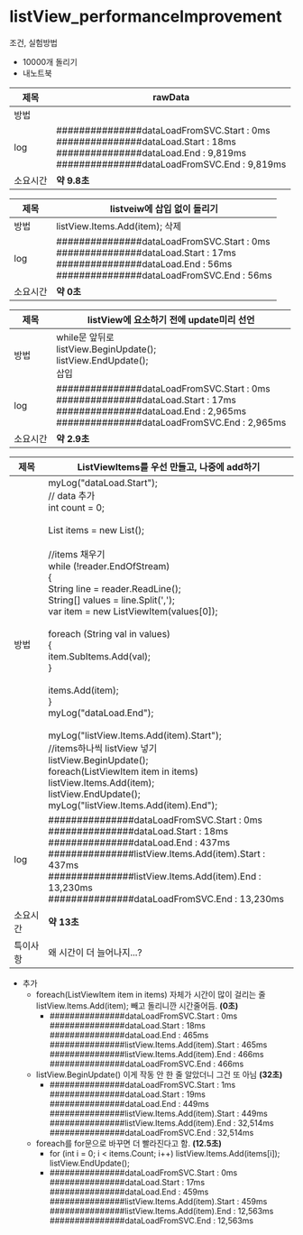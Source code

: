 # listView_performanceImprovement
조건, 실험방법

- 10000개 돌리기
- 내노트북



| 제목     | rawData                                                      |
| -------- | ------------------------------------------------------------ |
| 방법     |                                                              |
| log      | ###############dataLoadFromSVC.Start : 0ms<br/>###############dataLoad.Start : 18ms<br/>###############dataLoad.End : 9,819ms<br/>###############dataLoadFromSVC.End : 9,819ms |
| 소요시간 | **약 9.8초**                                                 |



| 제목     | listveiw에 삽입 없이 돌리기                                  |
| -------- | ------------------------------------------------------------ |
| 방법     | listView.Items.Add(item); 삭제                               |
| log      | ###############dataLoadFromSVC.Start : 0ms<br/>###############dataLoad.Start : 17ms<br/>###############dataLoad.End : 56ms<br/>###############dataLoadFromSVC.End : 56ms |
| 소요시간 | **약 0초**                                                   |



| 제목     | listView에 요소하기 전에 update미리 선언                     |
| -------- | ------------------------------------------------------------ |
| 방법     | while문 앞뒤로<br />listView.BeginUpdate();<br />listView.EndUpdate();<br />삽입 |
| log      | ###############dataLoadFromSVC.Start : 0ms<br/>###############dataLoad.Start : 17ms<br/>###############dataLoad.End : 2,965ms<br/>###############dataLoadFromSVC.End : 2,965ms |
| 소요시간 | **약 2.9초**                                                 |



| 제목     | ListViewItems를 우선 만들고, 나중에 add하기                  |
| -------- | ------------------------------------------------------------ |
| 방법     | myLog("dataLoad.Start");<br/>            // data 추가<br/>            int count = 0;<br/><br/>            List<ListViewItem> items = new List<ListViewItem>();<br/><br/>            //items 채우기<br/>            while (!reader.EndOfStream)<br/>            {<br/>                String line = reader.ReadLine();<br/>                String[] values = line.Split(',');<br/>                var item = new ListViewItem(values[0]);<br/><br/>                foreach (String val in values)<br/>                {<br/>                    item.SubItems.Add(val);<br/>                }<br/><br/>                items.Add(item);<br/>            }<br/>            myLog("dataLoad.End");<br/><br/>            myLog("listView.Items.Add(item).Start");<br/>            //items하나씩 listView 넣기<br/>            listView.BeginUpdate();<br/>            foreach(ListViewItem item in items)<br/>                listView.Items.Add(item);<br/>            listView.EndUpdate();<br/>            myLog("listView.Items.Add(item).End"); |
| log      | ###############dataLoadFromSVC.Start : 0ms<br/>###############dataLoad.Start : 18ms<br/>###############dataLoad.End : 437ms<br/>###############listView.Items.Add(item).Start : 437ms<br/>###############listView.Items.Add(item).End : 13,230ms<br/>###############dataLoadFromSVC.End : 13,230ms |
| 소요시간 | **약 13초**                                                  |
| 특이사항 | 왜 시간이 더 늘어나지...?                                    |

- 추가
  - foreach(ListViewItem item in items) 자체가 시간이 많이 걸리는 줄listView.Items.Add(item); 빼고 돌리니깐 시간줄어듬. **(0초)**
    - ###############dataLoadFromSVC.Start : 0ms
      ###############dataLoad.Start : 18ms
      ###############dataLoad.End : 465ms
      ###############listView.Items.Add(item).Start : 465ms
      ###############listView.Items.Add(item).End : 466ms
      ###############dataLoadFromSVC.End : 466ms
  - listView.BeginUpdate() 이게 작동 안 한 줄 알았더니 그건 또 아님 **(32초)**
    - ###############dataLoadFromSVC.Start : 1ms
      ###############dataLoad.Start : 19ms
      ###############dataLoad.End : 449ms
      ###############listView.Items.Add(item).Start : 449ms
      ###############listView.Items.Add(item).End : 32,514ms
      ###############dataLoadFromSVC.End : 32,514ms
  - foreach를 for문으로 바꾸면 더 빨라진다고 함. **(12.5초)**
    - for (int i = 0; i < items.Count; i++)
          listView.Items.Add(items[i]);
      listView.EndUpdate();
    - ###############dataLoadFromSVC.Start : 0ms
      ###############dataLoad.Start : 17ms
      ###############dataLoad.End : 459ms
      ###############listView.Items.Add(item).Start : 459ms
      ###############listView.Items.Add(item).End : 12,563ms
      ###############dataLoadFromSVC.End : 12,563ms

